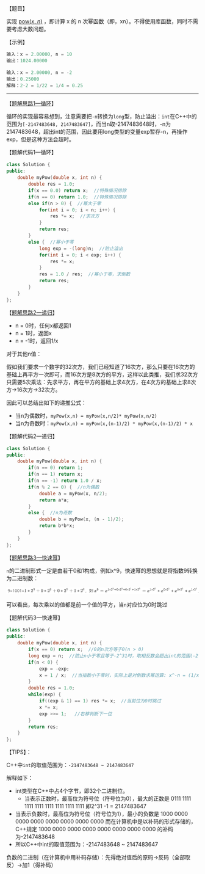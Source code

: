 【题目】

实现 [pow(*x*, *n*)](https://www.cplusplus.com/reference/valarray/pow/) ，即计算 x 的 n 次幂函数（即，xn）。不得使用库函数，同时不需要考虑大数问题。

【示例】

```c++
输入：x = 2.00000, n = 10
输出：1024.00000
```

```c++
输入：x = 2.00000, n = -2
输出：0.25000
解释：2-2 = 1/22 = 1/4 = 0.25
```

---

【[题解思路1—循环](https://leetcode-cn.com/problems/shu-zhi-de-zheng-shu-ci-fang-lcof/solution/zi-jie-ti-ku-jian-16-zhong-deng-shu-zhi-de-zheng-s/)】

循环的实现最容易想到，注意需要把`-n`转换为`long`型，防止溢出：`int`在C++中的范围为`[-2147483648, 2147483647]`，而当n取-2147483648时，-n为2147483648，超出int的范围，因此要用long类型的变量exp暂存-n，再操作exp，但是这种方法会超时。

【题解代码1—循环】

```c++
class Solution {
public:
    double myPow(double x, int n) {
        double res = 1.0;
        if(x == 0.0) return x;  //特殊情况排除
        if(n == 0) return 1.0;  //特殊情况排除
        else if(n > 0) {  //幂大于零
            for(int i = 0; i < n; i++) {
                res *= x;  //求次方
            }
            return res;
        }
        else {  //幂小于零
            long exp = -(long)n;  //防止溢出
            for(int i = 0; i < exp; i++) {
                res *= x;
            }
            res = 1.0 / res;  //幂小于零，求倒数
            return res;
        }
    }
};
```

【[题解思路2—递归](https://leetcode-cn.com/problems/shu-zhi-de-zheng-shu-ci-fang-lcof/solution/jian-zhi-offer-16-shu-zhi-de-zheng-shu-c-tgsi/)】

* n = 0时，任何x都返回1
* n = 1时，返回x
* n = -1时，返回1/x

对于其他n值：

假如我们要求一个数字的32次方，我们已经知道了16次方，那么只要在16次方的基础上再平方一次即可，而16次方是8次方的平方，这样以此类推，我们求32次方只需要5次乘法：先求平方，再在平方的基础上求4次方，在4次方的基础上求8次方->16次方->32次方。

因此可以总结出如下的递推公式：

* 当n为偶数时，`myPow(x,n) = myPow(x,n/2)* myPow(x,n/2)`
* 当n为奇数时：`myPow(x,n) = myPow(x,(n-1)/2) * myPow(x,(n-1)/2) * x`

【题解代码2—递归】

```c++
class Solution {
public:
    double myPow(double x, int n) {
        if(n == 0) return 1;
        if(n == 1) return x;
        if(n == -1) return 1.0 / x;
        if(n % 2 == 0) {  //n为偶数
            double a = myPow(x, n/2);
            return a*a;
        }
        else {  //n为奇数
            double b = myPow(x, (n - 1)/2);
            return b*b*x;
        }
    }
};
```

【[题解思路3—快速幂](https://leetcode-cn.com/problems/shu-zhi-de-zheng-shu-ci-fang-lcof/solution/c-cheng-fa-kuai-su-mi-by-yizhe-shi/)】

`n`的二进制形式一定是由若干0和1构成，例如x^9，快速幂的思想就是将指数9转换为二进制数：

![](https://github.com/Yorkzhang19961122/LeetCodeNotebook/blob/main/%E9%80%92%E5%BD%92/%E5%89%91%E6%8C%87Offer16.%E6%95%B0%E5%80%BC%E7%9A%84%E6%95%B4%E6%95%B0%E6%AC%A1%E6%96%B9_M/01.png)

可以看出，每次乘以的值都是前一个值的平方，当`n`对应位为0时跳过

【题解代码3—快速幂】

```c++
class Solution {
public:
    double myPow(double x, int n) {
        if(x == 0) return x;  //0的n次方等于0(n > 0)
        long exp = n;  //防止n小于零且等于-2^31时，取相反数会超出int的范围(-2^31, 2^31 - 1)，因此将n事先存到long类型的exp中
        if(n < 0) {
            exp = -exp;
            x = 1 / x;  //当指数小于零时，实际上是对倒数求幂运算: x^-n = (1/x)^n
        }
        double res = 1.0;
        while(exp) {
            if((exp & 1) == 1) res *= x;  //当前位为0时跳过
            x *= x;  
            exp >>= 1;   //右移判断下一位
        }
        return res;
    }
};
```

【TIPS】：

C++中`int`的取值范围为：`-2147483648 ~ 2147483647`

解释如下：

* int类型在C++中占4个字节，即32个二进制位。
  * 当表示正数时，最高位为符号位（符号位为0），最大的正数是 0111 1111 1111 1111 1111 1111 1111 1111  即2^31 -1 = 2147483647
* 当表示负数时，最高位为符号位（符号位为1），最小的负数是 1000 0000 0000 0000 0000 0000 0000 0000  而在计算机中是以补码的形式存储的，C++规定 1000 0000 0000 0000 0000 0000 0000 0000 的补码为-2147483648
* 所以C++中int的取值范围为：-2147483648 ~ 2147483647

负数的二进制（在计算机中用补码存储）：先得绝对值后的原码->反码（全部取反）->加1（得补码）